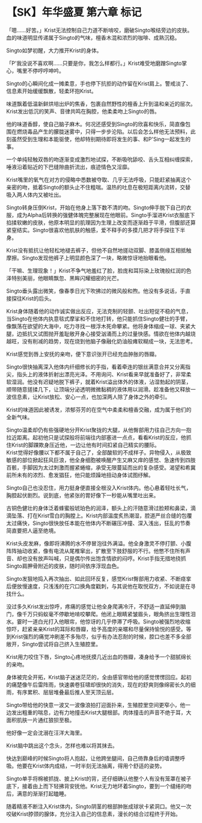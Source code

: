 # 【SK】年华盛夏 第六章 标记

<p>「嗯……好苦。」Krist无法控制自己力道不断啃咬，磨破Singto喉结旁边的皮肤。血的味道明显传递属于Singto的气味，檀香木混和浓烈的咖啡、成熟沉稳。</p>

<p>Singto如梦初醒，大力推开Krist的身体。</p>

<p>「P'我没说不喜欢啊……只要是你，我怎么样都行。」Krist难受地磨蹭Singto掌心，嘴里不停哼哼呻吟。</p>

<p>Singto的心瞬间化成一摊柔意，手也停下抗拒的动作留在Krist肩上。警戒淡了、信息素开始缓缓飘散，轻柔环抱Krist。</p>

<p>味道飘着低温新鲜烘培出炉的焦香，包裹自然野性的檀香上升到温和亲近的层次。Krist发出低沉的笑声、音律共鸣在胸腔，他柔柔吻上Singto的唇。</p>

<p>他的味道香醇，使自己脑子麻木。何况还感受到Singto的欣喜和快乐，简直像包围在燃烧毒品产生的朦胧迷雾中，只得一步步沦陷。以后会怎么样他无法预料，此刻虽然受到生理和本能驱使，他却特别期待即将发生的事、和P'Sing一起发生的事。</p>

<p>一个单纯轻触双唇的吻逐渐变成激烈地试探，不断吸吮舔咬、舌头互相纠缠探索，唾液沿着贴近的下巴缝隙曲折流出，痕迹情色又淫靡。</p>

<p>Krist嘴里的氧气在对方的侵略中悉数被夺取、几乎无法呼吸，只能赶紧抽离这个亲密的吻，抵着Singto的额头止不住粗喘。温热的吐息在极短距离内流转，交替吸入两人体内又被吐出。</p>

<p>Singto转身压倒Krist，开始在他身上落下数不清的吻。Singto伸手脱下自己的衣服，成为Alpha后转换的强健体魄完整展现在他眼前。Singto手溜进Krist衣服底下掐揉软嫩的皮肤，他原本明显的肌理因为生理上改变而逐渐趋于平滑，但腹部还算紧窒结实。Singto很喜欢他肌肤的触感，爱不释手的多摸几把才将手探往下半身。</p>

<p>Krist没有抵抗让他轻松地褪去裤子，但他不自然地搓动双脚、膝盖侧缘互相抵触摩擦。Singto发现他裤子上明显颜色深了一块，略微惊讶地抬眼看他。</p>

<p>「干嘛、生理现象！」Krist不争气地羞红了脸，脸庞和耳际染上玫瑰般红润的色泽特别美丽，他眼睛飘忽、黑眸闪耀细密的光芒。</p>

<p>Singto垂头露出微笑，像春季日光下吹拂过的微风般和煦。他没有多说话，手直接探往Krist的后头。</p>

<p>Krist身体随着他的动作诚实做出反应，无法克制的轻颤、吐出短促不稳的气息，当Singto在他体内执意毯式摩挲和不住地打转，他只能抓住Singto健壮的手臂，像飘荡在欲望的大海中，吃力寻找一根浮木死命攀紧。他将身体缩成一球、夹紧大腿，边抵抗又试图抛开羞耻敞开身心接受汹涌而上的过量快感。情欲在他体内越烧越旺，没有削减的趋势，现在烧到他脑子像融化奶油般瘫软糊成一块，无法思考。</p>

<p>Krist感觉到唇上安抚的亲吻，便下意识张开已经充血肿胀的唇瓣。</p>

<p>Singto很快抽离深入他体内纤细修长的手指，看着牵连的银丝满意合并又分离指尖，指头上的液体折射出漂亮光泽。不用询问、Krist看来早就准备好了，非常柔软湿润。他没有迟疑地脱下裤子，就着Krist溢出体外的体液，沾湿勃起的阴茎，顺带随意搓揉几下，让顶端分泌透明微微黏稠的液体用以润滑。趁准备他又释放一波信息素，让Krist放松、安心一点，也加深两人除了身体之外的牵引。</p>

<p>Krist的味道因此被诱发，浓郁芬芳的在空气中柔柔和檀香交融，成为属于他们的全新气味。</p>

<p>Singto温柔却仍有些强硬地分开Krist聚拢的大腿，从他臀部用力往自己方向一抱拉近距离。起初他只是试探般将前端往内部塞进一点点，看看Krist的反应，他抓住Krist的脚踝欺身压近他，一边让他有时间扣紧自己精实的腰际。<br />
Krist觉得好像腰以下都不属于自己了，全部酸软的不成样子。异物侵入，从极致敏感的部位掀起狂风巨浪，他全身细胞被唤醒产生又麻又痒的感觉、急速传到四肢百骸，手脚因为太过刺激而握紧蜷缩，承受无限蔓延而出的复杂感受。渴望和希冀前所未有的浓烈、愈发猖狂，他只能烦躁地扭动身体试图纾解。</p>

<p>Singto自己也没忍住，用力挺身便直接全根没入Krist体内。他心悬着轻吐长气，胸腔起伏剧烈。说到底，他紧张的胃好像下一秒能从嘴里吐出来。</p>

<p>古铜色健壮的身体泛着蜂蜜般琥珀色的润泽，额头上的汗随意滑过脸颊和鼻梁，滴滴坠落、打在Krist雪白的胸膛上。Krist内部温度炙热潮湿，腔道严丝合缝的包覆太过痛快，Singto很快放任本能在他体内不断碾压冲撞、深入浅出，狂乱的节奏简直要把人逼至绝境。</p>

<p>Krist头皮发麻，像即将沸腾的水不停冒泡往外满溢。他全身激灵不停打颤、小腹阵阵抽动收紧，像有电流从尾椎窜出，扩散至下肢舒服的不行。他憋不住所有声音、却也没有放声叫喊，只是偶尔传出饱含情欲的闷哼。Krist手指无措地挠抓Singto肩胛骨附近的皮肤，随时间依序浮现血色。</p>

<p>Singto发狠地捣入再次抽出、如此回环反复，感觉Krist臀部用力收紧、不断痉挛后便放慢速度，只浅浅的在穴口换角度戳刺，与其说他在取悦双方，不如说是在寻找什么。</p>

<p>没过多久Krist发出惊呼，疼痛的感觉让他全身爬满冷汗，不舒适一直延伸到脑门，像千万只蚂蚁毫不停歇地啃咬攀爬。他闭上眼睛紧皱眉头，眼角挤出生理性泪水。霎时一道白光打入他眼帘，他惊讶的几乎停滞了呼吸。Singto被强烈地收缩惊吓，赶紧亲亲Krist的耳际和唇瓣，给予高度的亲暱和尽量保持愉悦的感受。等到Krist强烈的痛觉冲刷差不多殆尽，似乎有办法忍耐的时候，腔口也差不多全部敞开，Singto尝试将自己挤入生殖腔里。</p>

<p>Krist用力咬住下唇，Singto心疼地抚摸几近出血的唇瓣，凑身给予一个甜腻绵长的亲吻。</p>

<p>身体被完全开拓，Krist脑子迷迷茫茫的，全由感官带给他的感觉愣愣回应。起初的痛楚像午后雷阵雨，快速袭卷狂啸却很快的消失，现在的舒爽则像绵密长久的细雨，有序累积、层层堆叠最后推人至天顶云层。</p>

<p>Singto带给他的快意一波又一波像浪拍打迎面扑来，生殖腔里空间更窄小，他一边发出粗重的喘息，边有力地撞击Krist大腿根部。肉体撞击的声音不绝于耳，大面积肌肤一片通红狼狈至极。</p>

<p>他好像一定会沈溺在汪洋大海里。</p>

<p>Krist脑中跳出这个念头，怎样也难以将其抹去。</p>

<p>快达到巅峰的时候Singto将人抱起，让他跨坐腿间，自己倚靠身后的墙调整呼吸。他要在Krist体内成结，一时半刻无法抽离，得用个舒适的姿势。</p>

<p>Singto单手将棉被抓拢、披上Krist的背，还仔细确认他整个人有没有笼罩在被子底下，接着由上而下轻拂背安抚他。Krist无力地环着Singto，要到一个缱绻的吻后，满意的渐渐打起瞌睡。</p>

<p>随着精液不断注入Krist体内，Singto阴茎的根部肿胀成球状卡紧洞口。他又一次咬破Krist脖颈的腺体，充分注入自己的信息素，漫长的结合过程终于开始。</p>
